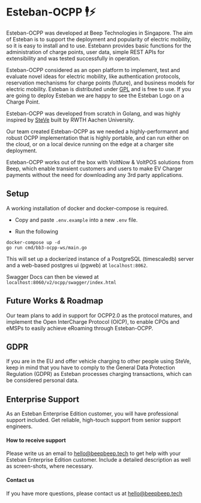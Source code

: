 # Esteban-OCPP 🕴️⚡


Esteban-OCPP was developed at Beep Technologies in Singapore. The aim of Esteban is to support the deployment and popularity of electric mobility, so it is easy to install and to use. Estebann provides basic functions for the administration of charge points, user data, simple REST APIs for extensibility and was tested successfully in operation.

Esteban-OCPP considered as an open platform to implement, test and evaluate novel ideas for electric mobility, like authentication protocols, reservation mechanisms for charge points (future), and business models for electric mobility. Esteban is distributed under [GPL](LICENSE.md) and is free to use. If you are going to deploy Esteban we are happy to see the Esteban Logo on a Charge Point.

Esteban-OCPP was developed from scratch in Golang, and was highly inspired by [SteVe](https://github.com/RWTH-i5-IDSG/steve) built by RWTH Aachen University. 

Our team created Esteban-OCPP as we needed a highly-performannt and robust OCPP implementation that is highly portable, and can run either on the cloud, or on a local device running on the edge at a charger site deployment. 

Esteban-OCPP works out of the box with VoltNow & VoltPOS solutions from Beep, which enable transient customers and users to make EV Charger payments without the need for downloading any 3rd party applications.


## Setup

A working installation of docker and docker-compose is required.
- Copy and paste `.env.example` into a new `.env` file.

- Run the following

```
docker-compose up -d
go run cmd/bb3-ocpp-ws/main.go
```

This will set up a dockerized instance of a PostgreSQL (timescaledb) server and a web-based postgres ui (pgweb) at `localhost:8062`.

Swagger Docs can then be viewed at `localhost:8060/v2/ocpp/swagger/index.html`

## Future Works & Roadmap

Our team plans to add in support for OCPP2.0 as the protocol matures, and implement the Open InterCharge Protocol (OICP), to enable CPOs and eMSPs to easily achieve eRoaming through Esteban-OCPP.

## GDPR

If you are in the EU and offer vehicle charging to other people using SteVe, keep in mind that you have to comply to the General Data Protection Regulation (GDPR) as Esteban processes charging transactions, which can be considered personal data.

## Enterprise Support

As an Esteban Enterprise Edition customer, you will have professional support included. Get reliable, high-touch support from senior support engineers.

#### How to receive support

Please write us an email to hello@beepbeep.tech to get help with your Esteban Enterprise Edition customer. Include a detailed description as well as screen-shots, where necessary.

#### Contact us

If you have more questions, please contact us at hello@beepbeep.tech






